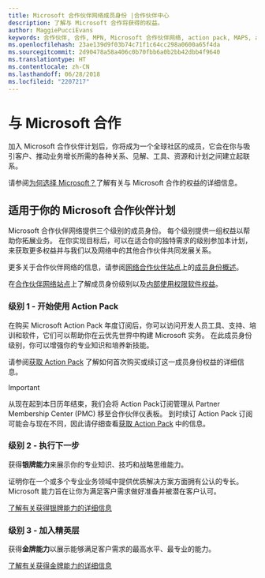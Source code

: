 ```yaml
---
title: Microsoft 合作伙伴网络成员身份 |合作伙伴中心
description: 了解与 Microsoft 合作将获得的权益。
author: MaggiePucciEvans
keywords: 合作伙伴, 合作, MPN, Microsoft 合作伙伴网络, action pack, MAPS, action pack 订阅, 权益, MPN 权益, 成员身份, 银牌, 金牌, 能力
ms.openlocfilehash: 23ae139d9f03b74c71f1c64cc298a0600a65f4da
ms.sourcegitcommit: 2d90478a58a406c0b70fbb6a0b2bb42dbb4f9640
ms.translationtype: HT
ms.contentlocale: zh-CN
ms.lasthandoff: 06/28/2018
ms.locfileid: "2207217"
---
```

# <a name="partner-with-microsoft"></a>与 Microsoft 合作

加入 Microsoft 合作伙伴计划后，你将成为一个全球社区的成员，它会在你与吸引客户、推动业务增长所需的各种关系、见解、工具、资源和计划之间建立起联系。 

请参阅[为何选择 Microsoft？](https://partner.microsoft.com/business-opportunities/why-microsoft)了解有关与 Microsoft 合作的权益的详细信息。 


## <a name="the-microsoft-partner-program-works-for-you"></a>适用于你的 Microsoft 合作伙伴计划

Microsoft 合作伙伴网络提供三个级别的成员身份。 每个级别提供一组权益以帮助你拓展业务。 在你实现目标后，可以在适合你的独特需求的级别参加本计划，来获取更多权益并与我们以及网络中的其他合作伙伴共同发展关系。 

更多关于合作伙伴网络的信息，请参阅[网络合作伙伴站点](https://partner.microsoft.com)上的[成员身份概述](https://partner.microsoft.com/membership)。 

在[合作伙伴网络站点](https://partner.microsoft.com)上了解成员身份级别以及[内部使用权限软件权益](https://partner.microsoft.com/membership/internal-use-software)。 

### <a name="level-1---get-started-with-the-action-pack"></a>级别 1 - 开始使用 Action Pack 

在购买 Microsoft Action Pack 年度订阅后，你可以访问开发人员工具、支持、培训和软件，它们可以帮助你在云优先世界中构建 Microsoft 实务。 在此成员身份级别，你可以增强你的专业知识和培养新技能。

请参阅[获取 Action Pack](mpn-get-action-pack.md) 了解如何首次购买或续订这一成员身份权益的详细信息。  

>[!IMPORTANT]
>从现在起到本日历年结束，我们会将 Action Pack订阅管理从 Partner Membership Center (PMC) 移至合作伙伴仪表板。 到时续订 Action Pack 订阅可能会与现在不同，因此请仔细查看[获取 Action Pack](mpn-get-action-pack.md) 中的信息。  


### <a name="level-2---take-the-next-step"></a>级别 2 - 执行下一步

获得**银牌能力**来展示你的专业知识、技巧和战略思维能力。 
    
证明你在一个或多个专业业务领域中提供优质解决方案方面拥有公认的专长。 Microsoft 能力旨在让你为满足客户需求做好准备并被潜在客户认可。 

[了解有关获得银牌能力的详细信息](https://partner.microsoft.com/membership/competencies)


### <a name="level-3---join-the-elite-tier"></a>级别 3 - 加入精英层

获得**金牌能力**以展示能够满足客户需求的最高水平、最专业的能力。 

[了解有关获得金牌能力的详细信息](https://partner.microsoft.com/membership/competencies)

